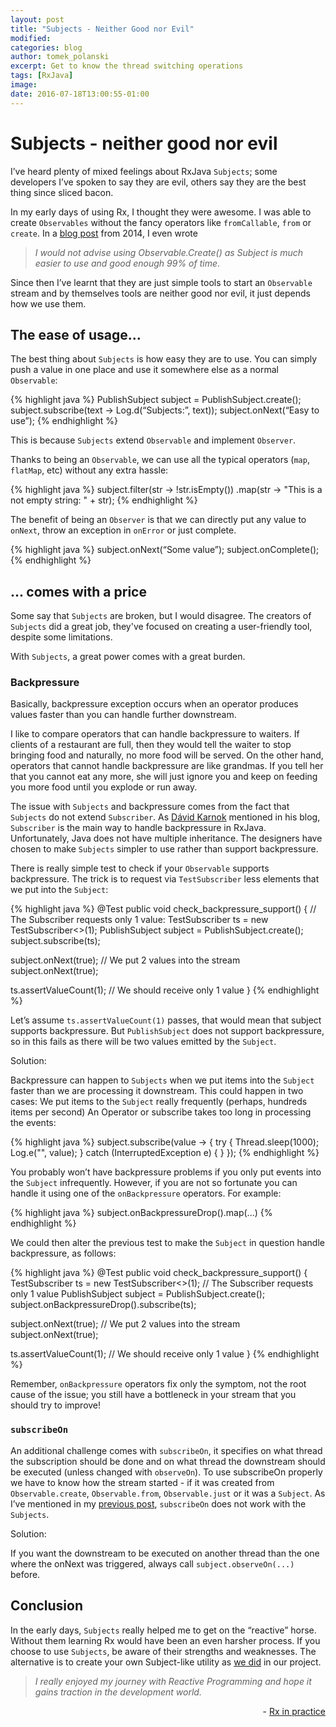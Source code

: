 ```yaml
---
layout: post
title: "Subjects - Neither Good nor Evil"
modified:
categories: blog
author: tomek_polanski
excerpt: Get to know the thread switching operations
tags: [RxJava]
image:
date: 2016-07-18T13:00:55-01:00
---
```



# Subjects - neither good nor evil

I’ve heard plenty of mixed feelings about RxJava ``Subjects``; some developers I’ve spoken to say they are evil, others say they are the best thing since sliced bacon. 

In my early days of using Rx, I thought they were awesome. I was able to create ``Observables`` without the fancy operators like ``fromCallable``, ``from`` or ``create``. In a <a href="http://futurice.com/blog/reactive-c-number-in-practice">blog post</a> from 2014, I even wrote 

>*I would not advise using Observable.Create() as Subject is much easier to use and good enough 99% of time*. 

Since then I’ve learnt that they are just simple tools to start an ``Observable`` stream and by themselves tools are neither good nor evil, it just depends how we use them. 

## The ease of usage...

The best thing about ``Subjects`` is how easy they are to use. You can simply push a value in one place and use it somewhere else as a normal ``Observable``:

{% highlight java %}
PublishSubject<String> subject = PublishSubject.create();
subject.subscribe(text -> Log.d(“Subjects:”, text));
subject.onNext(“Easy to use”);
{% endhighlight %}

This is because ``Subjects`` extend ``Observable`` and implement ``Observer``. 

Thanks to being an ``Observable``, we can use all the typical operators (``map``, ``flatMap``, etc) without any extra hassle:

{% highlight java %}
subject.filter(str -> !str.isEmpty())
.map(str -> "This is a not empty string: " + str);
{% endhighlight %}

The benefit of being an ``Observer`` is that we can directly put any value to ``onNext``, throw an exception in ``onError`` or just complete. 

{% highlight java %}
subject.onNext(“Some value”);
subject.onComplete();
{% endhighlight %}

## ... comes with a price

Some say that ``Subjects`` are broken, but I would disagree. The creators of ``Subjects`` did a great job, they've focused on creating a user-friendly tool, despite some limitations.

With ``Subjects``, a great power comes with a great burden.

### Backpressure

Basically, backpressure exception occurs when an operator produces values faster than you can handle further downstream. 

I like to compare operators that can handle backpressure to waiters. If clients of a restaurant are full, then they would tell the waiter to stop bringing food and naturally, no more food will be served. On the other hand, operators that cannot handle backpressure are like grandmas. If you tell her that you cannot eat any more, she will just ignore you and keep on feeding you more food until you explode or run away. 


The issue with ``Subjects`` and backpressure comes from the fact that ``Subjects`` do not extend ``Subscriber``. As <a href="https://twitter.com/akarnokd">Dávid Karnok</a> mentioned in his blog, ``Subscriber`` is the main way to handle backpressure in RxJava. Unfortunately, Java does not have multiple inheritance. The designers have chosen to make ``Subjects`` simpler to use rather than support backpressure. 

There is really simple test to check if your ``Observable`` supports backpressure. The trick is to request via ``TestSubscriber`` less elements that we put into the ``Subject``:

{% highlight java %}
@Test
public void check_backpressure_support() {
  // The Subscriber requests only 1 value:
  TestSubscriber<Boolean> ts = new TestSubscriber<>(1); 
  PublishSubject<Boolean> subject = PublishSubject.create();
  subject.subscribe(ts);

  subject.onNext(true); // We put 2 values into the stream
  subject.onNext(true);

  ts.assertValueCount(1); // We should receive only 1 value
}
{% endhighlight %}

Let’s assume ``ts.assertValueCount(1)`` passes, that would mean that subject supports backpressure. But ``PublishSubject`` does not support backpressure, so in this fails as there will be two values emitted by the ``Subject``.

Solution:

Backpressure can happen to ``Subjects`` when we put items into the ``Subject`` faster than we are processing it downstream.
This could happen in two cases:
We put items to the ``Subject`` really frequently (perhaps, hundreds items per second)
An Operator or subscribe takes too long in processing the events:

{% highlight java %}
subject.subscribe(value -> {
    try {
        Thread.sleep(1000);
        Log.e("", value);
    } catch (InterruptedException e) {
    }
});
{% endhighlight %}

You probably won’t have backpressure problems if you only put events into the ``Subject`` infrequently. However, if you are not so fortunate you can handle it using one of the ``onBackpressure`` operators. For example:

{% highlight java %}
subject.onBackpressureDrop().map(...)
{% endhighlight %}

We could then alter the previous test to make the ``Subject`` in question handle backpressure, as follows:

{% highlight java %}
@Test
public void check_backpressure_support() {
  TestSubscriber<Boolean> ts = new TestSubscriber<>(1); // The Subscriber requests only 1 value
  PublishSubject<Boolean> subject = PublishSubject.create();
  subject.onBackpressureDrop().subscribe(ts);

  subject.onNext(true); // We put 2 values into the stream
  subject.onNext(true);

  ts.assertValueCount(1); // We should receive only 1 value
}
{% endhighlight %}

Remember, ``onBackpressure`` operators fix only the symptom, not the root cause of the issue; you still have a bottleneck in your stream that you should try to improve!

### ``subscribeOn``

An additional challenge comes with ``subscribeOn``, it specifies on what thread the subscription should be done and on what thread the downstream should be executed (unless changed with ``observeOn``). 
To use subscribeOn properly we have to know how the stream started - if it was created from ``Observable.create``, ``Observable.from``, ``Observable.just`` or it was a ``Subject``. 
As I’ve mentioned in my <a href="https://upday.github.io/blog/subscribe_on/">previous post</a>, ``subscribeOn`` does not work with the ``Subjects``. 

Solution:

If you want the downstream to be executed on another thread than the one where the onNext was triggered, always call ``subject.observeOn(...)`` before.

## Conclusion

In the early days, ``Subjects`` really helped me to get on the “reactive” horse.  Without them learning Rx would have been an even harsher process. 
If you choose to use ``Subjects``, be aware of their strengths and weaknesses. 
The alternative is to create your own Subject-like utility as <a href="https://github.com/upday/RxProxy">we did</a> in our project.


>*I really enjoyed my journey with Reactive Programming and hope it gains traction in the development world.*
<p align="right">
-  <a href="http://futurice.com/blog/reactive-c-number-in-practice">Rx in practice</a>
</p>

